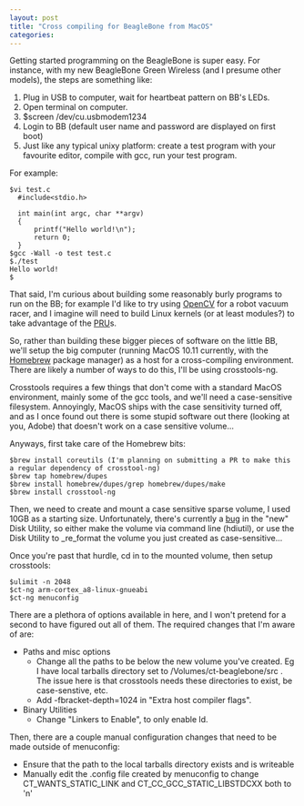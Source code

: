 ```yaml
---
layout: post
title: "Cross compiling for BeagleBone from MacOS"
categories:
---
```


Getting started programming on the BeagleBone is super easy.  For instance, with my new BeagleBone Green Wireless (and I presume other models), the steps are something like:

  1. Plug in USB to computer, wait for heartbeat pattern on BB's LEDs.
  2. Open terminal on computer.
  3. $screen /dev/cu.usbmodem1234
  4. Login to BB (default user name and password are displayed on first boot)
  5. Just like any typical unixy platform: create a test program with your favourite editor, compile with gcc, run your test program.

For example:

    $vi test.c
      #include<stdio.h>

      int main(int argc, char **argv)
      {
          printf("Hello world!\n");
          return 0;
      }
    $gcc -Wall -o test test.c
    $./test
    Hello world!
    $

That said, I'm curious about building some reasonably burly programs to run on the BB; for example I'd like to try using [OpenCV](http://opencv.org/) for a robot vacuum racer, and I imagine will need to build Linux kernels (or at least modules?) to take advantage of the [PRU](http://processors.wiki.ti.com/index.php/PRU-ICSS)s.

So, rather than building these bigger pieces of software on the little BB, we'll setup the big computer (running MacOS 10.11 currently, with the [Homebrew](http://brew.sh) package manager) as a host for a cross-compiling environment.  There are likely a number of ways to do this, I'll be using crosstools-ng.

Crosstools requires a few things that don't come with a standard MacOS environment, mainly some of the gcc tools, and we'll need a case-sensitive filesystem.  Annoyingly, MacOS ships with the case sensitivity turned off, and as I once found out there is some stupid software out there (looking at you, Adobe) that doesn't work on a case sensitive volume...

Anyways, first take care of the Homebrew bits:

    $brew install coreutils (I'm planning on submitting a PR to make this a regular dependency of crosstool-ng)
    $brew tap homebrew/dupes
    $brew install homebrew/dupes/grep homebrew/dupes/make
    $brew install crosstool-ng
    
Then, we need to create and mount a case sensitive sparse volume, I used 10GB as a starting size.  Unfortunately, there's currently a [bug](https://discussions.apple.com/thread/7395900) in the "new" Disk Utility, so either make the volume via command line (hdiutil), or use the Disk Utility to _re_format the volume you just created as case-sensitive...

Once you're past that hurdle, cd in to the mounted volume, then setup crosstools:

    $ulimit -n 2048
    $ct-ng arm-cortex_a8-linux-gnueabi
    $ct-ng menuconfig
    
There are a plethora of options available in here, and I won't pretend for a second to have figured out all of them.  The required changes that I'm aware of are:

  * Paths and misc options
    * Change all the paths to be below the new volume you've created.  Eg I have local tarballs directory set to /Volumes/ct-beaglebone/src .  The issue here is that crosstools needs these directories to exist, be case-senstive, etc.
    * Add -fbracket-depth=1024 in "Extra host compiler flags".
  * Binary Utilities
    * Change "Linkers to Enable", to only enable ld.

Then, there are a couple manual configuration changes that need to be made outside of menuconfig:
  * Ensure that the path to the local tarballs directory exists and is writeable
  * Manually edit the .config file created by menuconfig to change CT\_WANTS\_STATIC\_LINK and CT\_CC\_GCC\_STATIC\_LIBSTDCXX both to 'n'

